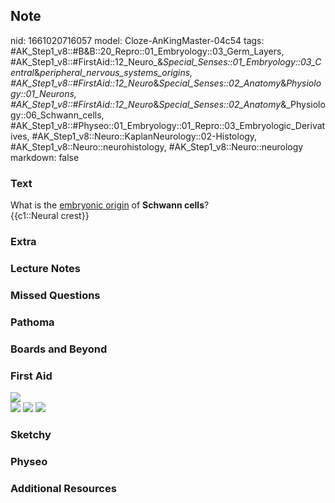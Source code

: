 ## Note
nid: 1661020716057
model: Cloze-AnKingMaster-04c54
tags: #AK_Step1_v8::#B&B::20_Repro::01_Embryology::03_Germ_Layers, #AK_Step1_v8::#FirstAid::12_Neuro_&_Special_Senses::01_Embryology::03_Central_&_peripheral_nervous_systems_origins, #AK_Step1_v8::#FirstAid::12_Neuro_&_Special_Senses::02_Anatomy_&_Physiology::01_Neurons, #AK_Step1_v8::#FirstAid::12_Neuro_&_Special_Senses::02_Anatomy_&_Physiology::06_Schwann_cells, #AK_Step1_v8::#Physeo::01_Embryology::01_Repro::03_Embryologic_Derivatives, #AK_Step1_v8::Neuro::KaplanNeurology::02-Histology, #AK_Step1_v8::Neuro::neurohistology, #AK_Step1_v8::Neuro::neurology
markdown: false

### Text
<div>
  <div>
    What is the <u>embryonic origin</u> of <b>Schwann cells</b>?
  </div>
  <div>
    {{c1::Neural crest}}
  </div>
</div>

### Extra


### Lecture Notes


### Missed Questions


### Pathoma


### Boards and Beyond


### First Aid
<img src="paste-300d1b1913239d398ea115a0fc21331526d68118.jpg">
<div><img src="tmpklvUs_.png"> <img src="tmpSlDXY3.png"> <img src= 
"tmpYjvCIi.png"></div>

### Sketchy


### Physeo


### Additional Resources

